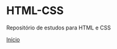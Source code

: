 # HTML-CSS
Repositório de estudos para HTML e CSS

<a href="../CursoWebFundamentos/introducao/estrutura-base">Início</a>

